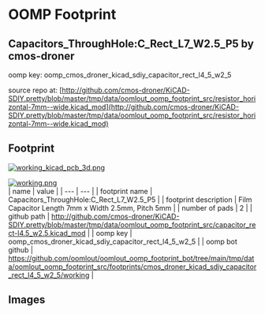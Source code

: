 # OOMP Footprint  
## Capacitors_ThroughHole:C_Rect_L7_W2.5_P5  by cmos-droner  
  
oomp key: oomp_cmos_droner_kicad_sdiy_capacitor_rect_l4_5_w2_5  
  
source repo at: [http://github.com/cmos-droner/KiCAD-SDIY.pretty/blob/master/tmp/data/oomlout_oomp_footprint_src/resistor_horizontal-7mm--wide.kicad_mod](http://github.com/cmos-droner/KiCAD-SDIY.pretty/blob/master/tmp/data/oomlout_oomp_footprint_src/resistor_horizontal-7mm--wide.kicad_mod)  
## Footprint  
  
[![working_kicad_pcb_3d.png](working_kicad_pcb_3d_600.png)](working_kicad_pcb_3d.png)  
  
[![working.png](working_600.png)](working.png)  
| name | value | 
| --- | --- | 
| footprint name | Capacitors_ThroughHole:C_Rect_L7_W2.5_P5 | 
| footprint description | Film Capacitor Length 7mm x Width 2.5mm, Pitch 5mm | 
| number of pads | 2 | 
| github path | http://github.com/cmos-droner/KiCAD-SDIY.pretty/blob/master/tmp/data/oomlout_oomp_footprint_src/capacitor_rect-l4.5_w2.5.kicad_mod | 
| oomp key | oomp_cmos_droner_kicad_sdiy_capacitor_rect_l4_5_w2_5 | 
| oomp bot github | https://github.com/oomlout/oomlout_oomp_footprint_bot/tree/main/tmp/data/oomlout_oomp_footprint_src/footprints/cmos_droner_kicad_sdiy_capacitor_rect_l4_5_w2_5/working | 
## Images  
